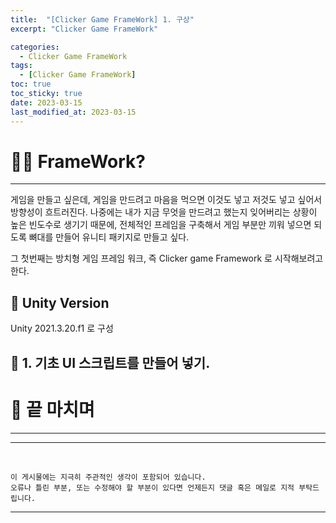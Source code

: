 ```yaml
---
title:  "[Clicker Game FrameWork] 1. 구상"
excerpt: "Clicker Game FrameWork"

categories:
  - Clicker Game FrameWork
tags:
  - [Clicker Game FrameWork]
toc: true
toc_sticky: true
date: 2023-03-15
last_modified_at: 2023-03-15
---
```


# 💁‍♂️ FrameWork?
<hr style="width:100%" />

게임을 만들고 싶은데, 게임을 만드려고 마음을 먹으면 이것도 넣고 저것도 넣고 싶어서 방향성이 흐트러진다. 
나중에는 내가 지금 무엇을 만드려고 했는지 잊어버리는 상황이 높은 빈도수로 생기기 때문에, 전체적인 프레임을 구축해서 게임 부분만 끼워 넣으면 되도록 뼈대를 만들어 유니티 패키지로 만들고 싶다.

그 첫번째는 방치형 게임 프레임 워크, 즉 Clicker game Framework 로 시작해보려고 한다.

## 🤖 Unity Version 

Unity 2021.3.20.f1 로 구성

## 

## 🔖 1. 기초 UI 스크립트를 만들어 넣기.




# 🥱 끝 마치며
<hr style="width:100%" />


<hr style="width:100%" />
<br>

    이 게시물에는 지극히 주관적인 생각이 포함되어 있습니다. 
    오류나 틀린 부분, 또는 수정해야 할 부분이 있다면 언제든지 댓글 혹은 메일로 지적 부탁드립니다.
    
<hr>